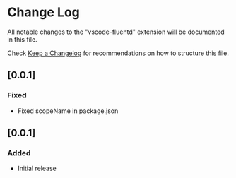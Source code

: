 # Change Log
All notable changes to the "vscode-fluentd" extension will be documented in this file.

Check [Keep a Changelog](http://keepachangelog.com/) for recommendations on how to structure this file.

## [0.0.1]
### Fixed
- Fixed scopeName in package.json

## [0.0.1]
### Added
- Initial release